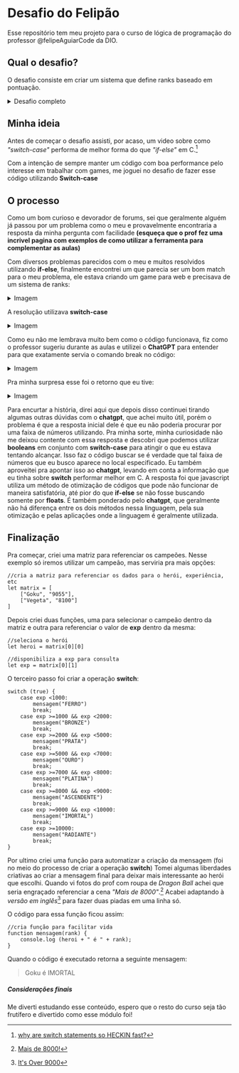 # Desafio do Felipão

Esse repositório tem meu projeto para o curso de lógica de programação do professor @felipeAguiarCode da DIO.

## Qual o desafio?

O desafio consiste em criar um sistema que define ranks baseado em pontuação.
<details>
  <summary>Desafio completo</summary>
  
  #### Objetivo

Crie uma variável para armazenar o nome e a quantidade de experiência (XP) de um herói, depois utilize uma estrutura de decisão para apresentar alguma das mensagens abaixo:

- Se XP for menor do que 1.000 = Ferro
- Se XP for entre 1.001 e 2.000 = Bronze
- Se XP for entre 2.001 e 5.000 = Prata
- Se XP for entre 5.001 e 7.000 = Ouro
- Se XP for entre 7.001 e 8.000 = Platina
- Se XP for entre 8.001 e 9.000 = Ascendente
- Se XP for entre 9.001 e 10.000= Imortal
- Se XP for maior ou igual a 10.001 = Radiante

#### Saída

Ao final deve se exibir uma mensagem:
"O Herói de nome **{nome}** está no nível de **{nivel}**"
  
</details>

## Minha ideia

Antes de começar o desafio assisti, por acaso, um video sobre como _"switch-case"_ performa de melhor forma do que _"if-else"_ em C.[^1]
[^1]: [why are switch statements so HECKIN fast?](https://youtu.be/fjUG_y5ZaL4?si=Y7uBxzHBD2QlSMj5)

Com a intenção de sempre manter um código com boa performance pelo interesse em trabalhar com games, me joguei no desafio de fazer esse código utilizando **Switch-case**

## O processo

Como um bom curioso e devorador de forums, sei que geralmente alguém já passou por um problema como o meu e provavelmente encontraria a resposta da minha pergunta com facilidade **(esqueça que o prof fez uma incrivel pagina com exemplos de como utilizar a ferramenta para complementar as aulas)**

Com diversos problemas parecidos com o meu e muitos resolvidos utilizando ****if-else****, finalmente encontrei um que parecia ser um bom match para o meu problema, ele estava criando um game para web e precisava de um sistema de ranks:
<details>
  <summary>Imagem</summary> 
  
!(imagens/problema.png)

</details>

A resolução utilizava ****switch-case****
<details>
  <summary>Imagem</summary> 
  
!(imagens/solucao.png)

</details>

Como eu não me lembrava muito bem como o código funcionava, fiz como o professor sugeriu durante as aulas e utilizei o **ChatGPT** para entender para que exatamente servia o comando break no código:
<details>
  <summary>Imagem</summary> 
  
!(imagens/chatgpt1.png)

</details>

Pra minha surpresa esse foi o retorno que eu tive:
<details>
  <summary>Imagem</summary> 
  
!(imagens/chatgpt2.png)

</details>

Para encurtar a história, direi aqui que depois disso continuei tirando algumas outras dúvidas com o **chatgpt**, que achei muito útil, porém o problema é que a resposta inicial dele é que eu não poderia procurar por uma faixa de números utilizando.
Pra minha sorte, minha curiosidade não me deixou contente com essa resposta e descobri que podemos utilizar **booleans** em conjunto com **switch-case** para atingir o que eu estava tentando alcançar. 
Isso faz o código buscar se é verdade que tal faixa de números que eu busco aparece no local especificado. 
Eu também aproveitei pra apontar isso ao **chatgpt**, levando em conta a informação que eu tinha sobre **switch** performar melhor em C. 
A resposta foi que javascript utiliza um método de otimização de códigos que pode não funcionar de maneira satisfatória, até pior do que **if-else** se não fosse buscando somente por **floats**. 
É também ponderado pelo **chatgpt**, que geralmente não há diferença entre os dois métodos nessa linguagem, pela sua otimização e pelas aplicações onde a linguagem é geralmente utilizada.

## Finalização

Pra começar, criei uma matriz para referenciar os campeões. Nesse exemplo só iremos utilizar um campeão, mas serviria pra mais opções:

```
//cria a matriz para referenciar os dados para o herói, experiência, etc
let matrix = [
    ["Goku", "9055"],
    ["Vegeta", "8100"]
]
```

Depois criei duas funções, uma para selecionar o campeão dentro da matriz e outra para referenciar o valor de ****exp**** dentro da mesma:
```
//seleciona o herói
let heroi = matrix[0][0]

//disponibiliza a exp para consulta
let exp = matrix[0][1]
```
O terceiro passo foi criar a operação **switch**:
```
switch (true) {
    case exp <1000:
        mensagem("FERRO")
        break;
    case exp >=1000 && exp <2000:
        mensagem("BRONZE")
        break;
    case exp >=2000 && exp <5000:
        mensagem("PRATA")
        break;
    case exp >=5000 && exp <7000:
        mensagem("OURO")
        break;
    case exp >=7000 && exp <8000:
        mensagem("PLATINA")
        break;
    case exp >=8000 && exp <9000:
        mensagem("ASCENDENTE")
        break;
    case exp >=9000 && exp <10000:
        mensagem("IMORTAL")
        break;
    case exp >=10000:
        mensagem("RADIANTE")
        break;
}
```

Por ultimo criei uma função para automatizar a criação da mensagem (foi no meio do processo de criar a operação **switch**)
Tomei algumas liberdades criativas ao criar a mensagem final para deixar mais interessante ao herói que escolhi.
Quando vi fotos do prof com roupa de *Dragon Ball* achei que seria engraçado referenciar a cena *"Mais de 8000"*.[^2]
Acabei adaptando à *versão em inglês*[^3] para fazer duas piadas em uma linha só.

O código para essa função ficou assim:
```
//cria função para facilitar vida
function mensagem(rank) {
    console.log (heroi + " é " + rank);
}
```

Quando o código é executado retorna a seguinte mensagem:

> Goku é IMORTAL

##### Considerações finais
Me diverti estudando esse conteúdo, espero que o resto do curso seja tão frutífero e divertido como esse módulo foi!

[^3]: [It's Over 9000](https://youtu.be/ce3ThKWilI8?si=Mq-NUua4AFe44jWw)
[^2]: [Mais de 8000!](https://youtu.be/S8IL1JJuJiE?si=iSYs_pXzmb69quzs)

